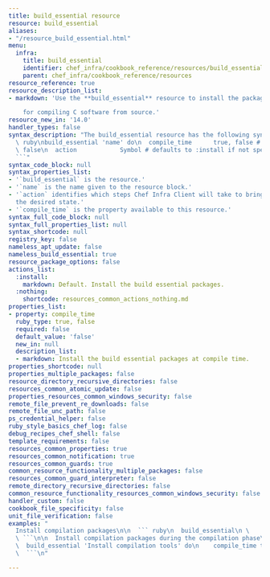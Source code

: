 ```yaml
---
title: build_essential resource
resource: build_essential
aliases:
- "/resource_build_essential.html"
menu:
  infra:
    title: build_essential
    identifier: chef_infra/cookbook_reference/resources/build_essential build_essential
    parent: chef_infra/cookbook_reference/resources
resource_reference: true
resource_description_list:
- markdown: 'Use the **build_essential** resource to install the packages required

    for compiling C software from source.'
resource_new_in: '14.0'
handler_types: false
syntax_description: "The build_essential resource has the following syntax:\n\n```\
  \ ruby\nbuild_essential 'name' do\n  compile_time      true, false # default value:\
  \ false\n  action            Symbol # defaults to :install if not specified\nend\n\
  ```"
syntax_code_block: null
syntax_properties_list:
- '`build_essential` is the resource.'
- '`name` is the name given to the resource block.'
- '`action` identifies which steps Chef Infra Client will take to bring the node into
  the desired state.'
- '`compile_time` is the property available to this resource.'
syntax_full_code_block: null
syntax_full_properties_list: null
syntax_shortcode: null
registry_key: false
nameless_apt_update: false
nameless_build_essential: true
resource_package_options: false
actions_list:
  :install:
    markdown: Default. Install the build essential packages.
  :nothing:
    shortcode: resources_common_actions_nothing.md
properties_list:
- property: compile_time
  ruby_type: true, false
  required: false
  default_value: 'false'
  new_in: null
  description_list:
  - markdown: Install the build essential packages at compile time.
properties_shortcode: null
properties_multiple_packages: false
resource_directory_recursive_directories: false
resources_common_atomic_update: false
properties_resources_common_windows_security: false
remote_file_prevent_re_downloads: false
remote_file_unc_path: false
ps_credential_helper: false
ruby_style_basics_chef_log: false
debug_recipes_chef_shell: false
template_requirements: false
resources_common_properties: true
resources_common_notification: true
resources_common_guards: true
common_resource_functionality_multiple_packages: false
resources_common_guard_interpreter: false
remote_directory_recursive_directories: false
common_resource_functionality_resources_common_windows_security: false
handler_custom: false
cookbook_file_specificity: false
unit_file_verification: false
examples: "
  Install compilation packages\n\n  ``` ruby\n  build_essential\n \
  \ ```\n\n  Install compilation packages during the compilation phase\n\n  ``` ruby\n\
  \  build_essential 'Install compilation tools' do\n    compile_time true\n  end\n\
  \  ```\n"

---
```

